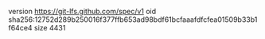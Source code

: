 version https://git-lfs.github.com/spec/v1
oid sha256:12752d289b250016f377ffb653ad98bdf61bcfaaafdfcfea01509b33b1f64ce4
size 4431
